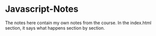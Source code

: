 # Javascript-Notes
The notes here contain my own notes from the course.
In the index.html section, it says what happens section by section.
